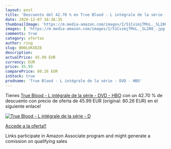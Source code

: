 ```yaml
---
layout: post
title: 'Descuento del 42.70 % en True Blood - L intégrale de la série - D'
date: 2020-12-07 16:36:35
thumbnailImage: 'https://m.media-amazon.com/images/I/51CvimjTMnL._SL200_.jpg'
images: [ 'https://m.media-amazon.com/images/I/51CvimjTMnL._SL200_.jpg' ]
comments: true
category: ofertas
author: ring
slug: B00LUKX8Z8
description:
actualPrice: 45.99 EUR
currency: EUR
price: 45.99
comparePrice: 80.26 EUR
inStock: true
prodname: 'True Blood - L intégrale de la série - DVD - HBO'
---
```


Tienes [True Blood - L intégrale de la série - DVD - HBO](https://www.amazon.fr/dp/B00LUKX8Z8/?tag=tolees0d-21) con un 42.70 % de descuento con precio de oferta de 45.99 EUR (original: 80.26 EUR) en el siguiente enlace!

[![True Blood - L intégrale de la série - D](https://m.media-amazon.com/images/I/51CvimjTMnL._SL200_.jpg)](https://www.amazon.fr/dp/B00LUKX8Z8/?tag=tolees0d-21)

[Accede a la oferta!!](https://www.amazon.fr/dp/B00LUKX8Z8/?tag=tolees0d-21)

Links participate in Amazon Associate program and might generate a comission on qualifying sales


